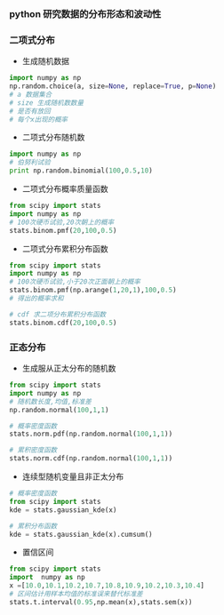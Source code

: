 ### python 研究数据的分布形态和波动性

### 二项式分布
* 生成随机数据
```python
import numpy as np
np.random.choice(a, size=None, replace=True, p=None)
# a 数据集合
# size 生成随机数数量
# 是否有放回
# 每个x出现的概率
```
* 二项式分布随机数
```python
import numpy as np
# 伯努利试验
print np.random.binomial(100,0.5,10) 
```
* 二项式分布概率质量函数
```python
from scipy import stats
import numpy as np
# 100次硬币试验,20次朝上的概率
stats.binom.pmf(20,100,0.5)
```

* 二项式分布累积分布函数
```python
from scipy import stats
import numpy as np
# 100次硬币试验,小于20次正面朝上的概率
stats.binom.pmf(np.arange(1,20,1),100,0.5)
# 得出的概率求和

# cdf 求二项分布累积分布函数
stats.binom.cdf(20,100,0.5)
```

### 正态分布
* 生成服从正太分布的随机数
```python
from scipy import stats
import numpy as np
# 随机数长度,均值,标准差
np.random.normal(100,1,1)

# 概率密度函数
stats.norm.pdf(np.random.normal(100,1,1))

# 累积密度函数
stats.norm.cdf(np.random.normal(100,1,1))
``` 
* 连续型随机变量且非正太分布
```python
# 概率密度函数
from scipy import stats
kde = stats.gaussian_kde(x) 

# 累积分布函数
kde = stats.gaussian_kde(x).cumsum()
```
* 置信区间
```python
from scipy import stats
import  numpy as np
x =[10.0,10.1,10.2,10.7,10.8,10.9,10.2,10.3,10.4]
# 区间估计用样本均值的标准误来替代标准差
stats.t.interval(0.95,np.mean(x),stats.sem(x))

```





